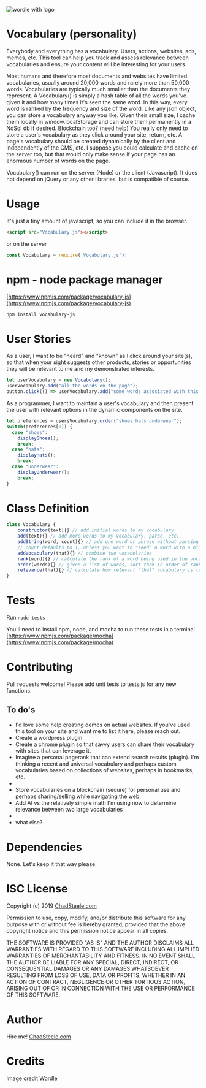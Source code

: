 
![wordle with logo](https://user-images.githubusercontent.com/314810/57466769-7c45d180-723e-11e9-94b8-650280f90427.png)

# Vocabulary (personality)
Everybody and everything has a vocabulary.  Users, actions, websites, ads, memes, etc.  This tool can help you track and assess relevance between vocabularies and ensure your content will be interesting for your users.

Most humans and therefore most documents and websites have limited vocabularies, usually around 20,000 words and rarely more than 50,000 words.  Vocabularies are typically much smaller than the documents they represent.  A Vocabulary() is simply a hash table of all the words you've given it and how many times it's seen the same word.  In this way, every word is ranked by the frequency and size of the word.  Like any json object, you can store a vocabulary anyway you like.  Given their small size, I cache them locally in window.localStorage and can store them permanently in a NoSql db if desired.  Blockchain too?  (need help)  You really only need to store a user's vocabulary as they click around your site, return, etc.  A page's vocabulary should be created dynamically by the client and independently of the CMS, etc.  I suppose you could calculate and cache on the server too, but that would only make sense if your page has an enormous number of words on the page.

Vocabulary() can run on the server (Node) or the client (Javascript).  It does not depend on jQuery or any other libraries, but is compatible of course.

# Usage
It's just a tiny amount of javascript, so you can include it in the browser.  
```html
<script src="Vocabulary.js"></script>
```
or on the server
```javascript
const Vocabulary = require('Vocabulary.js');
```
# npm - node package manager
[https://www.npmjs.com/package/vocabulary-js](https://www.npmjs.com/package/vocabulary-js)
```bash
npm install vocabulary-js
```

# User Stories
As a user, I want to be "heard" and "known" as I click around your site(s), so that when your sight suggests other products, stories or opportunities they will be relevant to me and my demonstrated interests.
```javascript
let userVocabulary = new Vocabulary();
userVocabulary.add("all the words on the page");
button.click(() => userVocabulary.add("some words associated with this button"));
```

As a programmer, I want to maintain a user's vocabulary and then present the user with relevant options in the dynamic components on the site.
```javascript
let preferences = usersVocabulary.order("shoes hats underwear");
switch(preferences[0]) {
  case "shoes":
    displayShoes();
    break;
  case "hats":
    displayHats();
    break;
  case "underwear":
    displayUnderwear();
    break;
}
```

# Class Definition
```javascript
class Vocabulary {
    constructor(text){} // add initial words to my vocabulary
    add(text){} // add more words to my vocabulary, parse, etc.
    addString(word, count){} // add one word or phrase without parsing
    // count defaults to 1, unless you want to "seed" a word with a high count
    addVocabulary(that){} // combine two vocabularies
    rank(word){} // calculate the rank of a word being used in the vocabulary
    order(words){} // given a list of words, sort them in order of rank 
    relevance(that){} // calculate how relevant "that" vocabulary is to me
}
```

# Tests
Run `node tests`

You'll need to install npm, node, and mocha to run these tests in a terminal
[https://www.npmjs.com/package/mocha](https://www.npmjs.com/package/mocha)

# Contributing
Pull requests welcome! Please add unit tests to tests.js for any new functions.

## To do's
* I'd love some help creating demos on actual websites.  If you've used this tool on your site and want me to list it here, please reach out.
* Create a wordpress plugin
* Create a chrome plugin so that savvy users can share their vocabulary with sites that can leverage it.  
* Imagine a personal pagerank that can extend search results (plugin).  I'm thinking a recent and universal vocabulary and perhaps custom vocabularies based on collections of websites, perhaps in bookmarks, etc.
* 
* Store vocabularies on a blockchain (secure) for personal use and perhaps sharing/selling while navigating the web.  
* Add AI vs the relatively simple math I'm using now to determine relevance between two large vocabularies
* 
* what else?
  

# Dependencies
None.  Let's keep it that way please.

# ISC License

Copyright (c) 2019 [ChadSteele.com](ChadSteele.com "Say Hi!")

Permission to use, copy, modify, and/or distribute this software for any purpose with or without fee is hereby granted, provided that the above copyright notice and this permission notice appear in all copies.

THE SOFTWARE IS PROVIDED "AS IS" AND THE AUTHOR DISCLAIMS ALL WARRANTIES WITH REGARD TO THIS SOFTWARE INCLUDING ALL IMPLIED WARRANTIES OF MERCHANTABILITY AND FITNESS. IN NO EVENT SHALL THE AUTHOR BE LIABLE FOR ANY SPECIAL, DIRECT, INDIRECT, OR CONSEQUENTIAL DAMAGES OR ANY DAMAGES WHATSOEVER RESULTING FROM LOSS OF USE, DATA OR PROFITS, WHETHER IN AN ACTION OF CONTRACT, NEGLIGENCE OR OTHER TORTIOUS ACTION, ARISING OUT OF OR IN CONNECTION WITH THE USE OR PERFORMANCE OF THIS SOFTWARE.

# Author
Hire me!  [ChadSteele.com](http://chadsteele.com "Say Hi!")

# Credits
Image credit [Wordle](http://www.wordle.net/contact)  